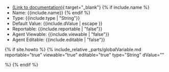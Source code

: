 <!-- Global Variable -->
- [(Link to documentation)](https://help.webex.com/en-us/article/n5595zd/Webex-Contact-Center-Setup-and-Administration-Guide#Cisco_Task.dita_1d70cd62-fc99-4e7c-baaf-9d9ab2209846){:target="\_blank"}
  {% if include.name %}
- Name: {{include.name}}
  {% endif %}
- Type: {{include.type | "String"}}
- Default Value: {{include.dValue | escape }}
- Reportable: {{include.reportable | "false"}}
- Agent Viewable: {{include.viewable | "false"}}
- Agent Editable: {{include.editable | "false"}}


{% if site.howto %}
{% include_relative _parts/globalVariable.md 
    reportable="true" 
    viewable="true" 
    editable="true" 
    type="String"
    dValue=""
    
%}
{% endif %}
 